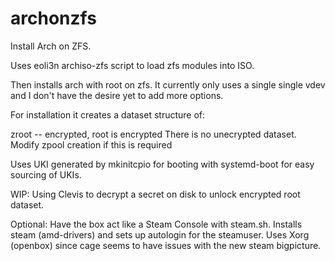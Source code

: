 # archonzfs
Install Arch on ZFS.

Uses eoli3n archiso-zfs script to load zfs modules into ISO.

Then installs arch with root on zfs. It currently only uses a single single vdev and I don't have the desire yet to add more options.

For installation it creates a dataset structure of:

zroot -- encrypted, root is encrypted
There is no unecrypted dataset. Modify zpool creation if this is required

Uses UKI generated by mkinitcpio for booting with systemd-boot for easy sourcing of UKIs.

WIP:
Using Clevis to decrypt a secret on disk to unlock encrypted root dataset.

Optional:
Have the box act like a Steam Console with steam.sh. Installs steam (amd-drivers) and sets up autologin for the steamuser. Uses Xorg (openbox) since cage seems to have issues with the new steam bigpicture.
